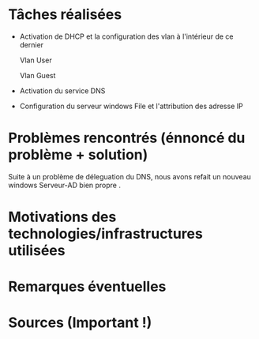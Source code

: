 # Tâches réalisées

- Activation de DHCP et la configuration des vlan à l'intérieur de ce dernier 

    Vlan User

    Vlan Guest

- Activation du service DNS 

- Configuration  du serveur windows File  et l'attribution des adresse IP



# Problèmes rencontrés (énnoncé du problème + solution)

Suite à un problème de déleguation du DNS, nous avons refait un nouveau  windows Serveur-AD  bien propre .

# Motivations des technologies/infrastructures utilisées

# Remarques éventuelles

# Sources (Important !)
